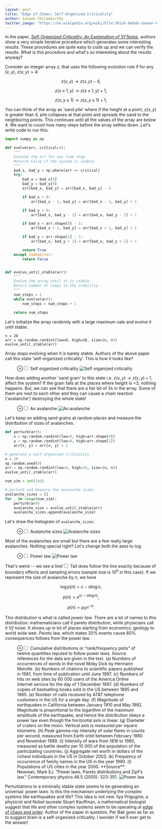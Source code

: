 ```yaml
---
layout: post
title: "Edge of Chaos: Self-Organized Criticality"
author: Sasank Chilamkurthy
twitter_image: "https://en.wikipedia.org/wiki/File:Shish-kebab-skewer-60458_640.jpg"
---
```


In the paper, [*Self-Organized Criticality: An Explanation of 1/f Noise*](https://chsasank.github.io/classic_papers/self-organized-criticality.html), authors show a very simple iterative procedure which generates some interesting results. These procedures are quite easy to code up and we can verify the results. What is this procedure and what's so interesting about the results anyway?

Consider an integer array $z$, that uses the following evolution rule if for any $(x, y)$, $z(x, y) > 4$:

$$z(x, y) \longrightarrow z(x, y) - 4,$$

$$z(x \pm 1, y) \longrightarrow z(x \pm 1, y) +1,$$

$$z(x, y \pm 1) \longrightarrow z(x, y \pm 1) +1,$$

You can think of the array as 'sand pile' where if the height at a point, $z(x, y)$ is greater than 4, pile collapses at that point and spreads the sand to the neighboring points. This continues until all the values of the array are below 4. We want to count how many steps before the array settles down. Let's write code to run this:

```python
import numpy as np

def evolve(arr, critical=4):
    """
    Evolves the arr for one time step.
    Returns False if the system is stable.
    """
    bad_x, bad_y = np.where(arr >= critical)
    try:
        bad_x = bad_x[0]
        bad_y = bad_y[0]
        arr[bad_x, bad_y] = arr[bad_x, bad_y] - 4

        if bad_x > 0:
            arr[bad_x - 1, bad_y] = arr[bad_x - 1, bad_y] + 1

        if bad_y > 0:
            arr[bad_x, bad_y - 1] = arr[bad_x, bad_y - 1] + 1

        if bad_x < arr.shape[0] - 1:
            arr[bad_x + 1, bad_y] = arr[bad_x + 1, bad_y] + 1

        if bad_y < arr.shape[1] - 1:
            arr[bad_x, bad_y + 1] = arr[bad_x, bad_y + 1] + 1

        return True
    except IndexError:
        return False


def evolve_until_stable(arr):
    """
    Evolve the array until it is stable.
    Return number of steps to the stability.
    """
    num_steps = 1
    while evolve(arr):
        num_steps = num_steps + 1
        
    return num_steps
```

Let's initialize the array randomly with a large maximum vale and evolve it until stable.

```
n = 20
arr = np.random.randint(low=0, high=10, size=(n, n))
evolve_until_stable(arr)
```

Array stops evolving when it is barely stable. Authors of the above paper call this state 'self-organized criticality'. This is how it looks like?

<figure>
<label for="mn-fig-1" class="margin-toggle">⊕</label><input type="checkbox" id="mn-fig-1" class="margin-toggle">
<span class="marginnote">Self organized criticality</span>
<img src="/assets/images/soc/soc.png" alt="Self organized criticality">
</figure>

How does adding another 'sand grain' to this state i.e. $z(x, y) \rightarrow z(x, y) + 1$, affect the system? If the grain falls at the places where height is <3, nothing happens. But, we can see that there are a fair bit of 3s in the array. Some of them are next to each other and they can cause a chain reaction ('avalanche') destroying the whole state!

<figure>
<label for="mn-fig-2" class="margin-toggle">⊕</label><input type="checkbox" id="mn-fig-2" class="margin-toggle">
<span class="marginnote">An avalanche</span>
<img src="/assets/images/soc/soc_avalanche.gif" alt="An avalanche">
</figure>

Let's keep on adding sand grains at random places and measure the distribution of sizes of avalanches.

```python
def perturb(arr):
    x = np.random.randint(low=0, high=arr.shape[0])
    y = np.random.randint(low=0, high=arr.shape[1])
    arr[x, y] = arr[x, y] + 1

# generate a self organized criticality
n = 20
np.random.seed(0)
arr = np.random.randint(low=0, high=10, size=(n, n))
evolve_until_stable(arr)

num_sim = int(1e5)

# perturb and measure the avalanche sizes.
avalanche_sizes = []
for _ in range(num_sim):
    perturb(arr)
    avalanche_size = evolve_until_stable(arr)
    avalanche_sizes.append(avalanche_size)
```

Let's draw the histogram of `avalanche_sizes`:

<figure>
<label for="mn-fig-3" class="margin-toggle">⊕</label><input type="checkbox" id="mn-fig-3" class="margin-toggle">
<span class="marginnote">Avalanche sizes</span>
<img src="/assets/images/soc/avalance_sizes.png" alt="Avalanche sizes">
</figure>

Most of the avalanches are small but there are a few really large avalanches. Nothing special right? Let's change both the axes to log.

<figure>
<label for="mn-fig-4" class="margin-toggle">⊕</label><input type="checkbox" id="mn-fig-4" class="margin-toggle">
<span class="marginnote">Power law</span>
<img src="/assets/images/soc/power_law.png" alt="Power law">
</figure>

That's weird -- we see a line!<label for="sn-1" class="margin-toggle sidenote-number"></label><input type="checkbox" id="sn-1" class="margin-toggle"/>
<span class="sidenote">Tail does follow the line exactly because of boundary effects and sampling errors (sample size is $10^5$ in this case).</span> If we represent the size of avalanche by $n$, we have

$$ \log{p(n)} = c - \alpha \log{n}, $$

$$ p(n) = e^{(c - \alpha \log{n})}, $$

$$ p(n) = p_0 n^{-\alpha}. $$

This distribution is what is called *power law*. There are a lot of names to this distribution: mathematicians call it pareto distribution, while physicians call it $1/f$ noise. It shows up in lot of places starting from economics, geology to world wide web. Pareto law, which states 20% events cause 80% consequences follows from the power law.

<figure>
<label for="mn-fig-4" class="margin-toggle">⊕</label><input type="checkbox" id="mn-fig-4" class="margin-toggle">
<span class="marginnote">
Cumulative distributions or “rank/frequency plots” of twelve quantities reputed to follow power laws. Source references for the data are given in the text. (a) Numbers of occurrences of words in the novel Moby Dick by Hermann Melville. (b) Numbers of citations to scientific papers published in 1981, from time of publication until June 1997. (c) Numbers of hits on web sites by 60 000 users of the America Online Internet service for the day of 1 December 1997. (d) Numbers of copies of bestselling books sold in the US between 1895 and 1965. (e) Number of calls received by AT&T telephone customers in the US for a single day. (f) Magnitude of earthquakes in California between January 1910 and May 1992. Magnitude is proportional to the logarithm of the maximum amplitude of the earthquake, and hence the distribution obeys a power law even though the horizontal axis is linear. (g) Diameter of craters on the moon. Vertical axis is measured per square kilometre. (h) Peak gamma-ray intensity of solar flares in counts per second, measured from Earth orbit between February 1980 and November 1989. (i) Intensity of wars from 1816 to 1980, measured as battle deaths per 10 000 of the population of the participating countries. (j) Aggregate net worth in dollars of the richest individuals in the US in October 2003. (k) Frequency of occurrence of family names in the US in the year 1990. (l) Populations of US cities in the year 2000. **Source**: Newman, Mark EJ. "Power laws, Pareto distributions and Zipf's law." Contemporary physics 46.5 (2005): 323-351.
</span>
<img src="/assets/images/soc/power_law_universal.png" alt="Power law">
</figure>

Perturbations to a minimally stable state seems to be generating an universal: power laws. Is this the mechanism underlying the complex systems like earthquakes and life? This idea is not new. Ilya Prigogine, a physicist and Nobel laureate Stuart Kauffman, a mathematical biologist suggest that life and other complex systems seem to be operating at [edge of chaos and order](https://en.wikipedia.org/wiki/Edge_of_chaos). Author of the paper in question, Per Bak goes as far as to suggest brain is a self-organized criticality. I wonder if we'll ever get to the answer!